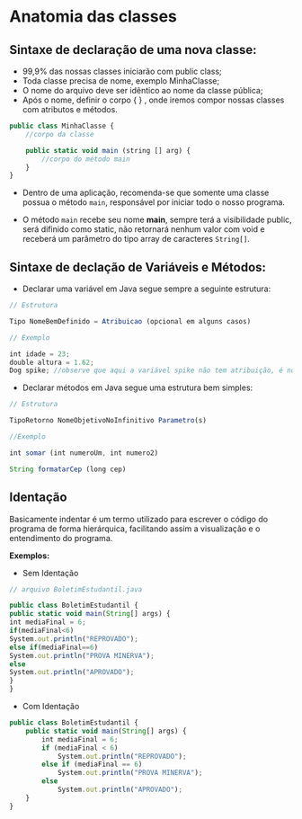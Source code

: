 # Anatomia das classes

## Sintaxe de declaração de uma nova classe:

- 99,9% das nossas classes iniciarão com public class;
- Toda classe precisa de nome, exemplo MinhaClasse;
- O nome do arquivo deve ser idêntico ao nome da classe pública;
- Após o nome, definir o corpo { } , onde iremos compor nossas classes com atributos e métodos.

```javascript
public class MinhaClasse {
    //corpo da classe

    public static void main (string [] arg) {
        //corpo do método main
    }
} 
```
- Dentro de uma aplicação, recomenda-se que somente uma classe possua o método `main`, responsável por iniciar todo o nosso programa.

- O método `main` recebe seu nome **main**, sempre terá a visibilidade public, será difinido como static, não retornará nenhum valor com void e receberá um parâmetro do tipo array de caracteres `String[]`.


## Sintaxe de declação de Variáveis e Métodos:

- Declarar uma variável em Java segue sempre a seguinte estrutura: 
```javascript
// Estrutura

Tipo NomeBemDefinido = Atribuicao (opcional em alguns casos)

// Exemplo

int idade = 23;
double altura = 1.62;
Dog spike; //observe que aqui a variável spike não tem atribuição, é normal
```

- Declarar métodos em Java segue uma estrutura bem simples:
```javascript
// Estrutura

TipoRetorno NomeObjetivoNoInfinitivo Parametro(s)

//Exemplo

int somar (int numeroUm, int numero2)

String formatarCep (long cep)
```

## Identação
Basicamente indentar é um termo utilizado para escrever o código do programa de forma hierárquica, facilitando assim a visualização e o entendimento do programa.

**Exemplos:** 

- Sem Identação
```javascript
// arquivo BoletimEstudantil.java

public class BoletimEstudantil {
public static void main(String[] args) {
int mediaFinal = 6;
if(mediaFinal<6)	
System.out.println("REPROVADO"); 
else if(mediaFinal==6)
System.out.println("PROVA MINERVA"); 
else
System.out.println("APROVADO"); 		
}
}
```

- Com Identação
```javascript
public class BoletimEstudantil {
	public static void main(String[] args) {
		int mediaFinal = 6;
		if (mediaFinal < 6)
			System.out.println("REPROVADO");
		else if (mediaFinal == 6)
			System.out.println("PROVA MINERVA");
		else
			System.out.println("APROVADO");
	}
}
```

